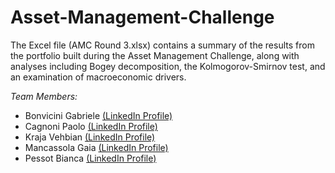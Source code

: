 # Asset-Management-Challenge

The Excel file (AMC Round 3.xlsx) contains a summary of the results from the portfolio built during the Asset Management Challenge, along with analyses including Bogey decomposition, the Kolmogorov-Smirnov test, and an examination of macroeconomic drivers.



*Team Members:* 
- Bonvicini Gabriele [(LinkedIn Profile)](https://www.linkedin.com/in/gabriele-bonvicini-2a3ab9223/)
- Cagnoni Paolo [(LinkedIn Profile)]()
- Kraja Vehbian [(LinkedIn Profile)](https://www.linkedin.com/in/vehbian-kraja-94a57a252/)
- Mancassola Gaia [(LinkedIn Profile)](https://www.linkedin.com/in/gaiamancassola/)
- Pessot Bianca [(LinkedIn Profile)](https://www.linkedin.com/in/bianca-pessot-22081821a/)
